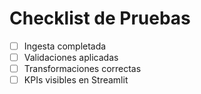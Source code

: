 # Checklist de Pruebas

- [ ] Ingesta completada
- [ ] Validaciones aplicadas
- [ ] Transformaciones correctas
- [ ] KPIs visibles en Streamlit

